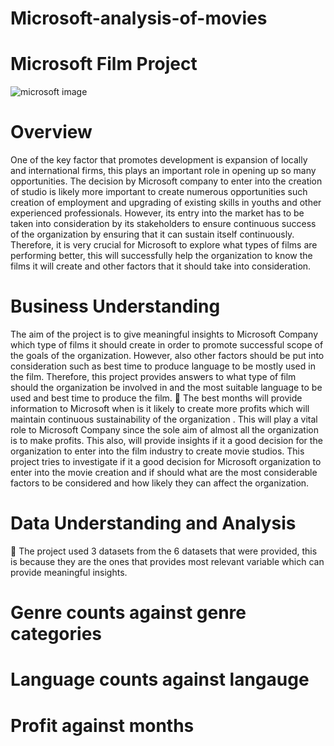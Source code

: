 # Microsoft-analysis-of-movies
# Microsoft Film Project
![microsoft image](https://user-images.githubusercontent.com/73349817/187418766-fc99e066-66de-433a-96fb-b66ec9019184.jpg)

# Overview 
One of the key factor that promotes development is expansion of locally and 
international firms, this plays an important role in opening up so many 
opportunities.
The decision by Microsoft company to enter into the creation of studio is 
likely more important to create numerous opportunities such creation of 
employment and upgrading of existing skills in youths and other experienced 
professionals.
However, its entry into the market has to be taken into consideration by its 
stakeholders to ensure continuous success of the organization by ensuring 
that it can sustain itself continuously. Therefore, it is very crucial for 
Microsoft to explore what types of films are performing better, this will 
successfully help the organization to know the films it will create and other 
factors that it should take into consideration.
# Business Understanding 
 The aim of the project is to give meaningful insights to Microsoft Company which 
type of films it should create in order to promote successful scope of the goals of 
the organization. However, also other factors should be put into consideration 
such as best time to produce language to be mostly used in the film.
 Therefore, this project provides answers to what type of film should the 
organization be involved in and the most suitable language to be used and best 
time to produce the film.
 The best months will provide information to Microsoft when is it likely to create 
more profits which will maintain continuous sustainability of the organization . 
This will play a vital role to Microsoft Company since the sole aim of almost all the 
organization is to make profits. This also, will provide insights if it a good decision 
for the organization to enter into the film industry to create movie studios. This 
project tries to investigate if it a good decision for Microsoft organization to enter 
into the movie creation and if should what are the most considerable factors to be 
considered and how likely they can affect the organization.
# Data Understanding and Analysis
 The project used 3 datasets from the 6 datasets that were provided, this is because they are the 
ones that provides most relevant variable which can provide meaningful insights.
# Genre counts against genre categories
# Language counts against langauge
# Profit against months 
